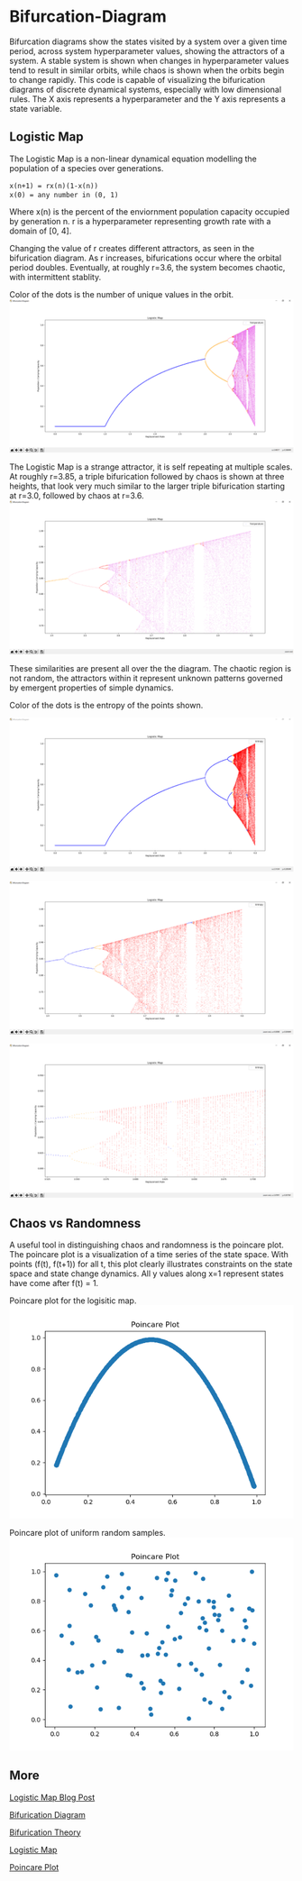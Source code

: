 # Bifurcation-Diagram
Bifurcation diagrams show the states visited by a system over a given time period, across system hyperparameter values, showing the attractors of a system. A stable system is shown when changes in hyperparameter values tend to result in similar orbits, while chaos is shown when the orbits begin to change rapidly. This code is capable of visualizing the bifurication diagrams of discrete dynamical systems, especially with low dimensional rules. The X axis represents a hyperparameter and the Y axis represents a state variable. 


## Logistic Map
The Logistic Map is a non-linear dynamical equation modelling the population of a species over generations.

```
x(n+1) = rx(n)(1-x(n))
x(0) = any number in (0, 1)
```

Where x(n) is the percent of the enviornment population capacity occupied by generation n. r is a hyperparameter representing growth rate with a domain of [0, 4].

Changing the value of r creates different attractors, as seen in the bifurication diagram. As r increases, bifurications occur where the orbital period doubles. Eventually, at roughly r=3.6, the system becomes chaotic, with intermittent stablity.

Color of the dots is the number of unique values in the orbit.
![Bifurication Diagram showing temperature of logistic map](img/temperature.PNG)


The Logistic Map is a strange attractor, it is self repeating at multiple scales. At roughly r=3.85, a triple bifurication followed by chaos is shown at three heights, that look very much similar to the larger triple bifurication starting at r=3.0, followed by chaos at r=3.6.
![Zoomed in Bifurication Diagram showing temperature of logistic map](img/temperature_zoom1.PNG)

These similarities are present all over the the diagram. The chaotic region is not random, the attractors within it represent unknown patterns governed by emergent properties of simple dynamics.

Color of the dots is the entropy of the points shown.

![Bifurication Diagram showing entropy of logistic map](img/entropy.PNG)

![Zoomed in Bifurication Diagram showing entropy of logistic map](img/entropy_zoom1.PNG)

![2x Zoomed in Bifurication Diagram showing entropy of logistic map](img/entropy_zoom2.PNG)


## Chaos vs Randomness
A useful tool in distinguishing chaos and randomness is the poincare plot. The poincare plot is a visualization of a time series of the state space. With points (f(t), f(t+1)) for all t, this plot clearly illustrates constraints on the state space and state change dynamics. 
All y values along x=1 represent states have come after f(t) = 1.

Poincare plot for the logisitic map.
![Poincare plot of logistic map at r=3.95](img/poincare_logistic.png)

Poincare plot of uniform random samples.
![Poincare plot of uniform random samples](img/poincare_random.png)


## More
[Logistic Map Blog Post](https://geoffboeing.com/2015/03/chaos-theory-logistic-map/)

[Bifurication Diagram](https://en.wikipedia.org/wiki/Bifurcation_diagram)

[Bifurication Theory](https://en.wikipedia.org/wiki/Bifurcation_theory)

[Logistic Map](https://en.wikipedia.org/wiki/Logistic_map)

[Poincare Plot](https://en.wikipedia.org/wiki/Poincar%C3%A9_plot)
